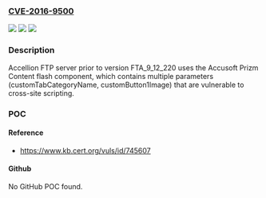 ### [CVE-2016-9500](https://cve.mitre.org/cgi-bin/cvename.cgi?name=CVE-2016-9500)
![](https://img.shields.io/static/v1?label=Product&message=FTP%20Server&color=blue)
![](https://img.shields.io/static/v1?label=Version&message=%20FTA_9_12_220%20FTA_9_12_220%20&color=brighgreen)
![](https://img.shields.io/static/v1?label=Vulnerability&message=CWE-80&color=brighgreen)

### Description

Accellion FTP server prior to version FTA_9_12_220 uses the Accusoft Prizm Content flash component, which contains multiple parameters (customTabCategoryName, customButton1Image) that are vulnerable to cross-site scripting.

### POC

#### Reference
- https://www.kb.cert.org/vuls/id/745607

#### Github
No GitHub POC found.

